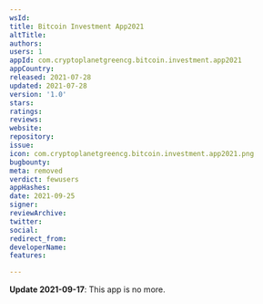 ```yaml
---
wsId: 
title: Bitcoin Investment App2021
altTitle: 
authors: 
users: 1
appId: com.cryptoplanetgreencg.bitcoin.investment.app2021
appCountry: 
released: 2021-07-28
updated: 2021-07-28
version: '1.0'
stars: 
ratings: 
reviews: 
website: 
repository: 
issue: 
icon: com.cryptoplanetgreencg.bitcoin.investment.app2021.png
bugbounty: 
meta: removed
verdict: fewusers
appHashes: 
date: 2021-09-25
signer: 
reviewArchive: 
twitter: 
social: 
redirect_from: 
developerName: 
features: 

---
```


**Update 2021-09-17**: This app is no more.
